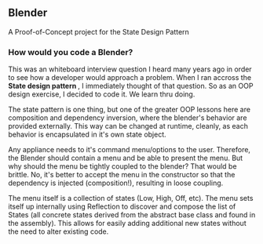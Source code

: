 ## Blender  
A Proof-of-Concept project for the State Design Pattern

### How would you code a Blender?  

<p align="left">
This was an whiteboard interview question I heard many years ago in order to see how a developer would approach a problem.  When I ran accross the <strong> State design pattern </strong>, I immediately thought of that question.  So as an OOP design exercise, I decided to code it.  We learn thru doing.</p>

<p align="left">
The state pattern is one thing, but one of the greater OOP lessons here are composition and dependency inversion, where the blender's behavior are provided externally. This way can be changed at runtime, cleanly, as each behavior is encapsulated in it's own state object.</p>
  
<p align="left">Any appliance needs to it's command menu/options to the user.  Therefore, the Blender should contain a menu and be able to present the menu.  But why should the menu be tightly coupled to the blender?  That would be brittle.  No, it's better to accept the menu in the constructor so that the dependency is injected (composition!), resulting in loose coupling.</p>

<p align="left">
The menu itself is a collection of states (Low, High, Off, etc).  The menu sets itself up internally using Reflection to discover and compose the list of States (all concrete states derived from the abstract base class and found in the assembly).  This allows for easily adding additional new states without the need to alter existing code.</p>
